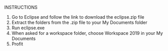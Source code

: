 INSTRUCTIONS

1. Go to Eclipse and follow the link to download the eclipse.zip file
2. Extract the folders from the .zip file to your My Documents folder
3. Run eclipse.exe 
4. When asked for a workspace folder, choose Workspace 2019 in your My Documents
5. Profit
